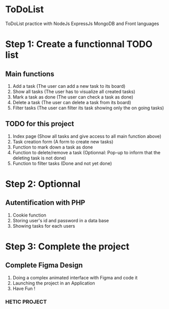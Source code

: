 # ToDoList
ToDoList practice with NodeJs ExpressJs MongoDB and Front languages

# Step 1: Create a functionnal TODO list
##  Main functions
1. Add a task (The user can add a new task to its board)
2. Show all tasks (The user has to visualize all created tasks)
3. Mark a task as done (The user can check a task as done)
4. Delete a task (The user can delete a task from its board)
5. Filter tasks (The user can filter its task showing only the on going tasks)

## TODO for this project
1. Index page (Show all tasks and give access to all main function above)
2. Task creation form (A form to create new tasks)
3. Function to mark down a task as done
4. Function to delete/remove a task (Optionnal: Pop-up to inform that the deleting task is not done)
5. Function to filter tasks (Done and not yet done)

# Step 2: Optionnal 
## Autentification with PHP
1. Cookie function
2. Storing user's id and password in a data base
3. Showing tasks for each users

# Step 3: Complete the project
## Complete Figma Design
1. Doing a complex animated interface with Figma and code it
2. Launching the project in an Application
3. Have Fun !

### HETIC PROJECT 

